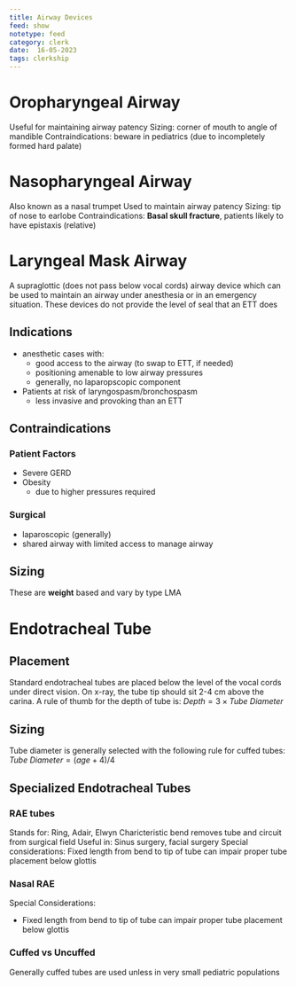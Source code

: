 ```yaml
---
title: Airway Devices
feed: show
notetype: feed
category: clerk
date:  16-05-2023
tags: clerkship 
---
```


# Oropharyngeal Airway
Useful for maintaining airway patency
Sizing: corner of mouth to angle of mandible
Contraindications: beware in pediatrics (due to incompletely formed hard palate)
# Nasopharyngeal Airway
Also known as a nasal trumpet
Used to maintain airway patency
Sizing: tip of nose to earlobe
Contraindications: **Basal skull fracture**, patients likely to have epistaxis (relative)
# Laryngeal Mask Airway
A supraglottic (does not pass below vocal cords) airway device which can be used to maintain an airway under anesthesia or in an emergency situation. These devices do not provide the level of seal that an ETT does

## Indications
- anesthetic cases with: 
	- good access to the airway (to swap to ETT, if needed) 
	- positioning amenable to low airway pressures
	- generally, no laparopscopic component
- Patients at risk of laryngospasm/bronchospasm
	- less invasive and provoking than an ETT
## Contraindications
### Patient Factors
- Severe GERD
- Obesity
	- due to higher pressures required
### Surgical
- laparoscopic (generally)
- shared airway with limited access to manage airway
## Sizing
These are **weight** based and vary by type LMA
# Endotracheal Tube
## Placement
Standard endotracheal tubes are placed below the level of the vocal cords under direct vision.
On x-ray, the tube tip should sit 2-4 cm above the carina.
A rule of thumb for the depth of tube is:
$Depth = 3\times Tube~Diameter$
## Sizing
Tube diameter is generally selected with the following rule for cuffed tubes:
$Tube~Diameter = (age + 4)/4$


## Specialized Endotracheal Tubes

### RAE tubes
Stands for: Ring, Adair, Elwyn
Charicteristic bend removes tube and circuit from surgical field
Useful in: Sinus surgery, facial surgery
Special considerations: Fixed length from bend to tip of tube can impair proper tube placement below glottis
### Nasal RAE

Special Considerations:  
- Fixed length from bend to tip of tube can impair proper tube placement below glottis

### Cuffed vs Uncuffed
Generally cuffed tubes are used unless in very small pediatric populations

[^1]:
[^2]:
[^3]:
[^4]: